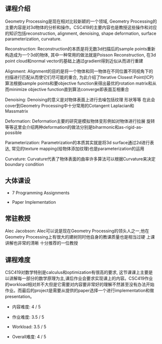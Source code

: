 ## 课程介绍
Geometry Processing是现在相对比较新颖的一个领域, Geometry Processing的主要内容是对3d物体的分析和操作。CSC419的主要内容也是教授这些操作和对应的知识包括reconstruction, alignment, denoising, shape deformation, surface parameterization, curvature.

Reconstruction: Reconstruction的本质是将无数3d扫描后的sample points重新构造成为一个3d的物体, 其中一种常用的做法就是Poisson Reconstruction, 在3d point cloud和normal vector的基础上通过gradient得到近似从而进行重建

Alignment: Alignment的目的是将一个物体和同一物体在不同位置不同视角下的扫描进行匹配从而使它们尽可能的重合, 为此介绍了Iterative Closest Point(ICP)算法根据sample points和要objective function来得出最优的rotation matrix和从而minimize objective function直到算法converge即表面互相重合

Denoising: Denoising的意义是对物体表面上进行去噪包括纹理 形状等等 在此会cover到Geometry Processing中十分常用的Cotangent Laplacian和Massmatrix

Deformation: Deformation主要的研究是模拟物体变形例如对物体进行拉展 旋转等等这里会介绍两种deformation的做法分别是biharmonic和as-rigid-as-possible

Parameterization: Parametrization的本质其实就是将3d surface通过2d进行表达, 常见的texture mapping(给物体添加纹理)也是parameterization的运用

Curvature: Curvature代表了物体表面的曲率许多算法可以根据Curvature来决定boundary condition

## 大体课设
- 7 Programming Assignments

- Paper Implementation

## 常驻教授
Alec Jacobson: Alec可以说是现在Geometry Processing的领头人之一,他在Geometry Processing上有很大的建树同时他自身的教课质量也是相当过硬 上课讲解也非常的清晰 十分推荐的一位教授

## 课程难度
CSC419对数学特别是calculus和optimization有很高的要求, 这节课课上主要是以讲解每一部分的数学原理为主,课后作业会要求实现课上的内容。CSC419作业的workload相对并不大但是它需要对内容要非常好的理解不然甚至没有办法开始作业。而最后的project是需要从提供的paper选择一个进行implementation和做presentation。

- 内容难度: 4 / 5

- 作业难度: 3.5 / 5

- Workload: 3.5 / 5

- Overall难度: 4 / 5